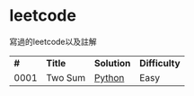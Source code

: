 # leetcode
寫過的leetcode以及註解

<table>
  <tr>
    <td><b>#</b></td> 
    <td><b>Title</b></td> 
    <td><b>Solution</b></td> 
    <td><b>Difficulty</b></td> 
  </tr>
  <tr>
    <td>0001</td>
    <td>Two Sum</td>
    <td><a href="https://github.com/chasel2361/leetcode/blob/master/Algorithms/TwoSum.py">Python</a></td>
    <td>Easy</td> 
  </tr>
</table>

